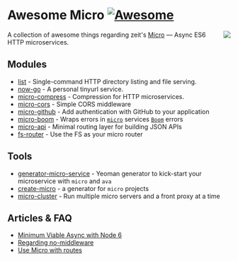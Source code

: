 # Awesome Micro [![Awesome](https://cdn.rawgit.com/sindresorhus/awesome/d7305f38d29fed78fa85652e3a63e154dd8e8829/media/badge.svg)](https://github.com/sindresorhus/awesome)

<img align="right" src="https://camo.githubusercontent.com/67335088cb7b156fb779f6d60635e70780efe714/68747470733a2f2f636c6475702e636f6d2f4a446d6d4858337568462e737667" />

A collection of awesome things regarding zeit's [Micro](https://github.com/zeit/micro) — Async ES6 HTTP microservices.

## Modules

- [list](https://github.com/zeit/list) - Single-command HTTP directory listing and file serving.
- [now-go](https://github.com/amio/now-go) - A personal tinyurl service.
- [micro-compress](https://github.com/joakimbeng/micro-compress) - Compression for HTTP microservices.
- [micro-cors](https://github.com/possibilities/micro-cors) - Simple CORS middleware
- [micro-github](https://github.com/mxstbr/micro-github) - Add authentication with GitHub to your application
- [micro-boom](https://github.com/onbjerg/micro-boom) - Wraps errors in [`micro`](https://github.com/zeit/micro) services [`Boom`](https://github.com/hapijs/boom) errors
- [micro-api](https://github.com/possibilities/micro-api) - Minimal routing layer for building JSON APIs
- [fs-router](https://github.com/jesseditson/fs-router) - Use the FS as your micro router

## Tools

- [generator-micro-service](https://github.com/vadimdemedes/generator-micro-service) - Yeoman generator to kick-start your microservice with `micro` and `ava`
- [create-micro](https://github.com/romuloalves/create-micro) - a generator for `micro` projects
- [micro-cluster](https://github.com/zeit/micro-cluster) - Run multiple micro servers and a front proxy at a time

## Articles & FAQ

- [Minimum Viable Async with Node 6](https://gist.github.com/rauchg/8199de60db48026a6670620a1c33b700)
- [Regarding no-middleware](https://github.com/zeit/micro/issues/8)
- [Use Micro with routes](https://github.com/zeit/micro/issues/16#issuecomment-193518395)

